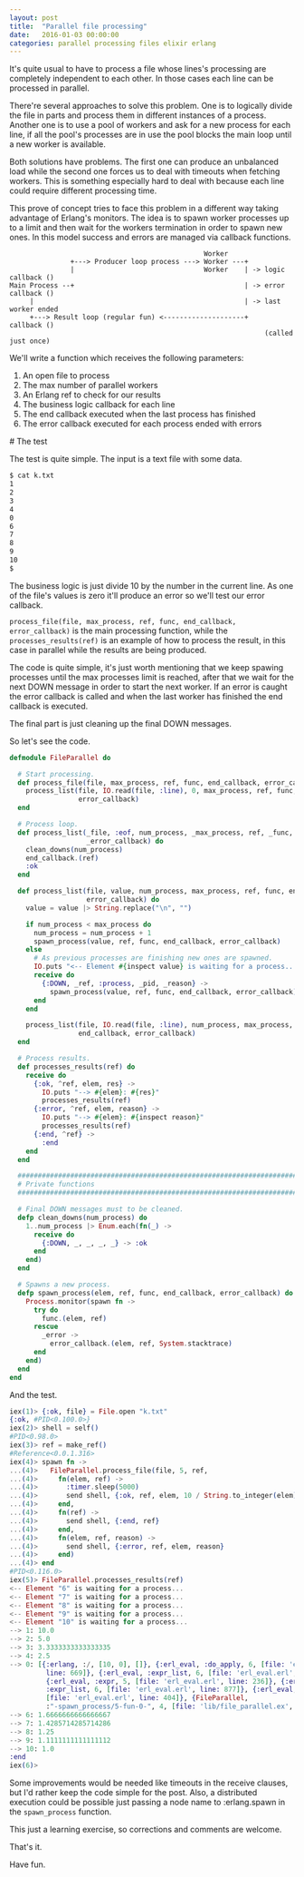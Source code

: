 ```yaml
---
layout: post
title:  "Parallel file processing"
date:   2016-01-03 00:00:00
categories: parallel processing files elixir erlang
---
```


It's quite usual to have to process a file whose lines's processing are completely
independent to each other. In those cases each line can be processed in parallel.

There're several approaches to solve this problem. One is to logically divide the file
in parts and process them in different instances of a process. Another one is to use
a pool of workers and ask for a new process for each line, if all the pool's processes
are in use the pool blocks the main loop until a new worker is available.

Both solutions have problems. The first one can produce an unbalanced load while
the second one forces us to deal with timeouts when fetching workers. This is
something especially hard to deal with because each line could require different
processing time.

This prove of concept tries to face this problem in a different way taking
advantage of Erlang's monitors. The idea is to spawn worker processes
up to a limit and then wait for the workers termination in order to spawn new ones.
In this model success and errors are managed via callback functions.

```
                                                Worker
               +---> Producer loop process ---> Worker ---+
               |                                Worker    | -> logic callback ()
Main Process --+                                          | -> error callback ()
     |                                                    | -> last worker ended
     +---> Result loop (regular fun) <--------------------+    callback ()
                                                               (called just once)
```

We'll write a function which receives the following parameters:

1. An open file to process
2. The max number of parallel workers
3. An Erlang ref to check for our results
4. The business logic callback for each line
5. The end callback executed when the last process has finished
6. The error callback executed for each process ended with errors

<space>
# The test

The test is quite simple. The input is a text file with some data.

```bash
$ cat k.txt
1
2
3
4
0
6
7
8
9
10
$
```

The business logic is just divide 10 by the number in the current line. As
one of the file's values is zero it'll produce an error so we'll test our error callback.

`process_file(file, max_process, ref, func, end_callback, error_callback)`
is the main processing function, while the `processes_results(ref)` is
an example of how to process the result, in this case in parallel while the
results are being produced.

The code is quite simple, it's just worth mentioning that we keep spawing
processes until the max processes limit is reached, after that we wait for
the next DOWN message in order to start the next worker. If an error is
caught the error callback is called and when the last worker has finished
the end callback is executed.

The final part is just cleaning up the final DOWN messages.

So let's see the code.

```Elixir
defmodule FileParallel do

  # Start processing.
  def process_file(file, max_process, ref, func, end_callback, error_callback) do
    process_list(file, IO.read(file, :line), 0, max_process, ref, func, end_callback,
                 error_callback)
  end

  # Process loop.
  def process_list(_file, :eof, num_process, _max_process, ref, _func, end_callback,
                   _error_callback) do
    clean_downs(num_process)
    end_callback.(ref)
    :ok
  end

  def process_list(file, value, num_process, max_process, ref, func, end_callback,
                   error_callback) do
    value = value |> String.replace("\n", "")

    if num_process < max_process do
      num_process = num_process + 1
      spawn_process(value, ref, func, end_callback, error_callback)
    else
      # As previous processes are finishing new ones are spawned.
      IO.puts "<-- Element #{inspect value} is waiting for a process..."
      receive do
        {:DOWN, _ref, :process, _pid, _reason} ->
          spawn_process(value, ref, func, end_callback, error_callback)
      end
    end

    process_list(file, IO.read(file, :line), num_process, max_process, ref, func,
                 end_callback, error_callback)
  end

  # Process results.
  def processes_results(ref) do
    receive do
      {:ok, ^ref, elem, res} ->
        IO.puts "--> #{elem}: #{res}"
        processes_results(ref)
      {:error, ^ref, elem, reason} ->
        IO.puts "--> #{elem}: #{inspect reason}"
        processes_results(ref)
      {:end, ^ref} ->
        :end
    end
  end

  ###################################################################################
  # Private functions
  ###################################################################################

  # Final DOWN messages must to be cleaned.
  defp clean_downs(num_process) do
    1..num_process |> Enum.each(fn(_) ->
      receive do
        {:DOWN, _, _, _, _} -> :ok
      end
    end)
  end

  # Spawns a new process.
  defp spawn_process(elem, ref, func, end_callback, error_callback) do
    Process.monitor(spawn fn ->
      try do
        func.(elem, ref)
      rescue
        _error ->
          error_callback.(elem, ref, System.stacktrace)
      end
    end)
  end
end
```

And the test.

```Elixir
iex(1)> {:ok, file} = File.open "k.txt"
{:ok, #PID<0.100.0>}
iex(2)> shell = self()
#PID<0.98.0>
iex(3)> ref = make_ref()
#Reference<0.0.1.316>
iex(4)> spawn fn ->
...(4)>   FileParallel.process_file(file, 5, ref,
...(4)>     fn(elem, ref) ->
...(4)>       :timer.sleep(5000)
...(4)>       send shell, {:ok, ref, elem, 10 / String.to_integer(elem)}
...(4)>     end,
...(4)>     fn(ref) ->
...(4)>       send shell, {:end, ref}
...(4)>     end,
...(4)>     fn(elem, ref, reason) ->
...(4)>       send shell, {:error, ref, elem, reason}
...(4)>     end)
...(4)> end
#PID<0.116.0>
iex(5)> FileParallel.processes_results(ref)
<-- Element "6" is waiting for a process...
<-- Element "7" is waiting for a process...
<-- Element "8" is waiting for a process...
<-- Element "9" is waiting for a process...
<-- Element "10" is waiting for a process...
--> 1: 10.0
--> 2: 5.0
--> 3: 3.3333333333333335
--> 4: 2.5
--> 0: [{:erlang, :/, [10, 0], []}, {:erl_eval, :do_apply, 6, [file: 'erl_eval.erl',
         line: 669]}, {:erl_eval, :expr_list, 6, [file: 'erl_eval.erl', line: 877]},
         {:erl_eval, :expr, 5, [file: 'erl_eval.erl', line: 236]}, {:erl_eval,
         :expr_list, 6, [file: 'erl_eval.erl', line: 877]}, {:erl_eval, :expr, 5,
         [file: 'erl_eval.erl', line: 404]}, {FileParallel,
         :"-spawn_process/5-fun-0-", 4, [file: 'lib/file_parallel.ex', line: 64]}]
--> 6: 1.6666666666666667
--> 7: 1.4285714285714286
--> 8: 1.25
--> 9: 1.1111111111111112
--> 10: 1.0
:end
iex(6)>
```

Some improvements would be needed like timeouts in the receive clauses, but I'd
rather keep the code simple for the post. Also, a distributed execution could
be possible just passing a node name to :erlang.spawn in the `spawn_process`
function.

This just a learning exercise, so corrections and comments
are welcome.

That's it.

Have fun.
